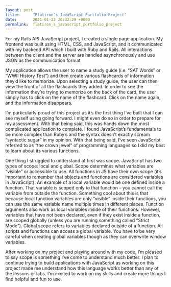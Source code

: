 ```yaml
---
layout: post
title:      "Flatiron’s JavaScript Portfolio Project"
date:       2021-01-23 20:32:29 +0000
permalink:  flatiron_s_javascript_portfolio_project
---
```



For my Rails API JavaScript project, I created a single page application.  My frontend was built using HTML, CSS, and JavaScript, and it communicated with my backend API which I built with Ruby and Rails. All interactions between the client and the server are handled asynchronously and use JSON as the communication format.

My application allows the user to name a study guide (i.e. “SAT Words” or “WWII History Test”) and then create various flashcards of information they’d like to memorize. Upon selecting a study guide, the user can then view the front of all the flashcards they added. In order to see the information they’re trying to memorize on the back of the card, the user simply has to click on the name of the flashcard. Click on the name again, and the information disappears.

I’m particularly proud of this project as it’s the first thing I’ve built that I can see myself using going forward. I might even do so in order to prepare for my assessment. With that being said, this was hands down the most complicated application to complete. I found JavaScript’s fundamentals to be more complex than Ruby’s and the syntax doesn’t exactly scream “syntactic sugar” in my opinion. With that being said, I’ve seen JavaScript referred to as “the crown jewel” of programming languages so I did my best to learn about its various functions. 

One thing I struggled to understand at first was scope. JavaScript has two types of scope: local and global. Scope determines what variables are “visible” or accessible to use. All functions in JS have their own scope (it’s important to remember that objects and functions are considered variables in JavaScript). An example of a local variable would be one defined inside a function.  That variable is scoped only to that function – you cannot call the variable from outside the function. Something cool about this is that because local function variables are only “visible” inside their functions, you can use the same variable name multiple times in different places. Function arguments also work as local variables inside of their functions.  However, variables that have not been declared, even if they exist inside a function, are scoped globally (unless you are running something called “Strict Mode”). Global scope refers to variables declared outside of a function. All scripts and functions can access a global variable. You have to be very careful when creating global variables though as they can overwrite window variables.  

After working on my project and playing around with my code, I’m pleased to say scope is something I’ve come to understand much better. I plan to continue trying to build applications with JavaScript as working on this project made me understand how this language works better than any of the lessons or labs. I’m excited to work on my skills and create more things I find helpful and fun to use.

